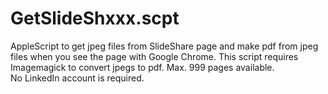 # GetSlideShxxx.scpt
 
AppleScript to get jpeg files from SlideShare page and make pdf from jpeg files when you see the page with Google Chrome. 
This script requires Imagemagick to convert jpegs to pdf. 
Max. 999 pages available.  
No LinkedIn account is required.